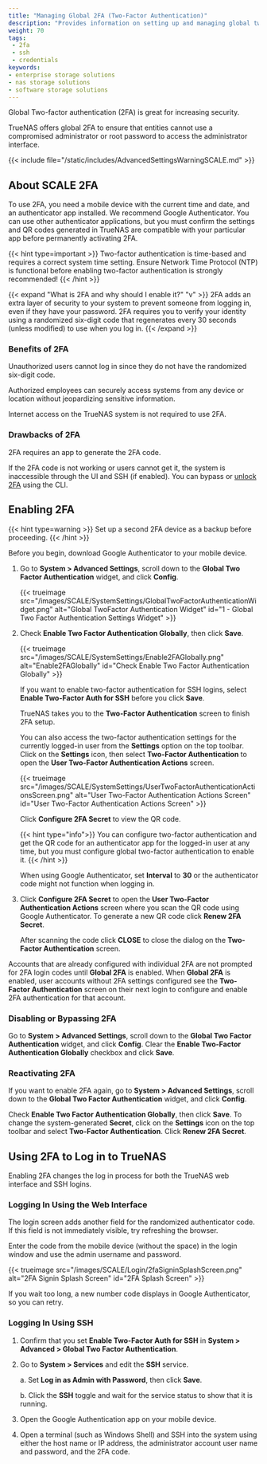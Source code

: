 ```yaml
---
title: "Managing Global 2FA (Two-Factor Authentication)"
description: "Provides information on setting up and managing global two-factor authentication, and logging in with it enabled."
weight: 70
tags:
 - 2fa
 - ssh
 - credentials
keywords:
- enterprise storage solutions
- nas storage solutions
- software storage solutions
---
```


Global Two-factor authentication (2FA) is great for increasing security.

TrueNAS offers global 2FA to ensure that entities cannot use a compromised administrator or root password to access the administrator interface.

{{< include file="/static/includes/AdvancedSettingsWarningSCALE.md" >}}

## About SCALE 2FA
To use 2FA, you need a mobile device with the current time and date, and an authenticator app installed.
We recommend Google Authenticator.
You can use other authenticator applications, but you must confirm the settings and QR codes generated in TrueNAS are compatible with your particular app before permanently activating 2FA.

{{< hint type=important >}}
Two-factor authentication is time-based and requires a correct system time setting.
Ensure Network Time Protocol (NTP) is functional before enabling two-factor authentication is strongly recommended!
{{< /hint >}}

{{< expand "What is 2FA and why should I enable it?" "v" >}}
2FA adds an extra layer of security to your system to prevent someone from logging in, even if they have your password.
2FA requires you to verify your identity using a randomized six-digit code that regenerates every 30 seconds (unless modified) to use when you log in.
{{< /expand >}}

### Benefits of 2FA
Unauthorized users cannot log in since they do not have the randomized six-digit code.

Authorized employees can securely access systems from any device or location without jeopardizing sensitive information.

Internet access on the TrueNAS system is not required to use 2FA.

### Drawbacks of 2FA
2FA requires an app to generate the 2FA code.

If the 2FA code is not working or users cannot get it, the system is inaccessible through the UI and SSH (if enabled).
You can bypass or [unlock 2FA](#disabling-or-bypassing-2fa) using the CLI.

## Enabling 2FA
{{< hint type=warning >}}
Set up a second 2FA device as a backup before proceeding.
{{< /hint >}}

Before you begin, download Google Authenticator to your mobile device.

1. Go to **System > Advanced Settings**, scroll down to the **Global Two Factor Authentication** widget, and click **Config**.

   {{< trueimage src="/images/SCALE/SystemSettings/GlobalTwoFactorAuthenticationWidget.png" alt="Global TwoFactor Authentication Widget" id="1 - Global Two Factor Authentication Settings Widget" >}}

2. Check **Enable Two Factor Authentication Globally**, then click **Save**.
  
   {{< trueimage src="/images/SCALE/SystemSettings/Enable2FAGlobally.png" alt="Enable2FAGlobally" id="Check Enable Two Factor Authentication Globally" >}}

   If you want to enable two-factor authentication for SSH logins, select **Enable Two-Factor Auth for SSH** before you click **Save**.

   TrueNAS takes you to the **Two-Factor Authentication** screen to finish 2FA setup.

   You can also access the two-factor authentication settings for the currently logged-in user from the **Settings** option on the top toolbar.
   Click on the **Settings** icon, then select **Two-Factor Authentication** to open the **User Two-Factor Authentication Actions** screen.

   {{< trueimage src="/images/SCALE/SystemSettings/UserTwoFactorAuthenticationActionsScreen.png" alt="User Two-Factor Authentication Actions Screen" id="User Two-Factor Authentication Actions Screen" >}}

   Click **Configure 2FA Secret** to view the QR code.

   {{< hint type="info">}}
   You can configure two-factor authentication and get the QR code for an authenticator app for the logged-in user at any time, but you must configure global two-factor authentication to enable it.
   {{< /hint >}}
   
   When using Google Authenticator, set **Interval** to **30** or the authenticator code might not function when logging in.

3. Click **Configure 2FA Secret** to open the **User Two-Factor Authentication Actions** screen where you scan the QR code using Google Authenticator.
   To generate a new QR code click **Renew 2FA Secret**.

   After scanning the code click **CLOSE** to close the dialog on the **Two-Factor Authentication** screen.

Accounts that are already configured with individual 2FA are not prompted for 2FA login codes until **Global 2FA** is enabled.
When **Global 2FA** is enabled, user accounts without 2FA settings configured see the **Two-Factor Authentication** screen on their next login to configure and enable 2FA authentication for that account.

### Disabling or Bypassing 2FA
Go to **System > Advanced Settings**, scroll down to the **Global Two Factor Authentication** widget, and click **Config**. Clear the **Enable Two-Factor Authentication Globally** checkbox and click **Save**.

### Reactivating 2FA
If you want to enable 2FA again, go to **System > Advanced Settings**, scroll down to the **Global Two Factor Authentication** widget, and click **Config**.

Check **Enable Two Factor Authentication Globally**, then click **Save**.
To change the system-generated **Secret**, click on the **Settings** icon on the top toolbar and select **Two-Factor Authentication**. 
Click **Renew 2FA Secret**.

## Using 2FA to Log in to TrueNAS
Enabling 2FA changes the log in process for both the TrueNAS web interface and SSH logins.

### Logging In Using the Web Interface
The login screen adds another field for the randomized authenticator code. If this field is not immediately visible, try refreshing the browser.

Enter the code from the mobile device (without the space) in the login window and use the admin username and password.

{{< trueimage src="/images/SCALE/Login/2faSigninSplashScreen.png" alt="2FA Signin Splash Screen" id="2FA Splash Screen" >}}

If you wait too long, a new number code displays in Google Authenticator, so you can retry.

### Logging In Using SSH
1. Confirm that you set **Enable Two-Factor Auth for SSH** in **System > Advanced > Global Two Factor Authentication**.

2. Go to **System > Services** and edit the **SSH** service.

   a. Set **Log in as Admin with Password**, then click **Save**.

   b. Click the **SSH** toggle and wait for the service status to show that it is running.

3. Open the Google Authentication app on your mobile device.

4. Open a terminal (such as Windows Shell) and SSH into the system using either the host name or IP address, the administrator account user name and password, and the 2FA code.
